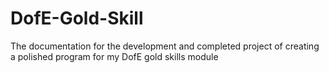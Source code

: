 # DofE-Gold-Skill
The documentation for the development and completed project of creating a polished program for my DofE gold skills module
